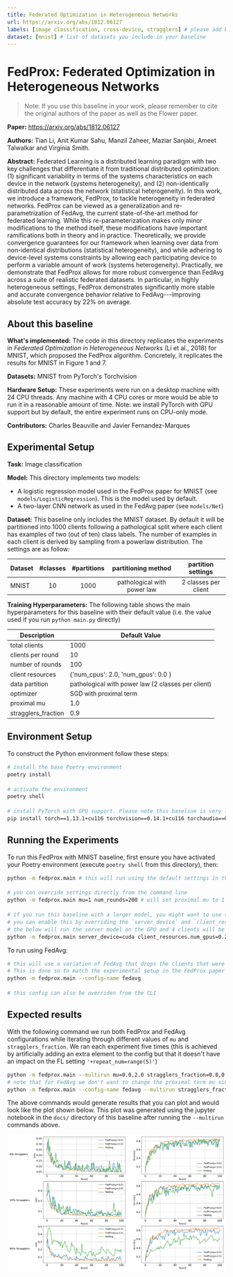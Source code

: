 ```yaml
---
title: Federated Optimization in Heterogeneous Networks
url: https://arxiv.org/abs/1812.06127
labels: [image classification, cross-device, stragglers] # please add between 4 and 10 single-word (maybe two-words) labels (e.g. "system heterogeneity", "image classification", "asynchronous", "weight sharing", "cross-silo")
dataset: [mnist] # list of datasets you include in your baseline
---
```


# FedProx: Federated Optimization in Heterogeneous Networks

> Note: If you use this baseline in your work, please remember to cite the original authors of the paper as well as the Flower paper.

**Paper:** https://arxiv.org/abs/1812.06127

**Authors:** Tian Li, Anit Kumar Sahu, Manzil Zaheer, Maziar Sanjabi, Ameet Talwalkar and Virginia Smith.

**Abstract:** Federated Learning is a distributed learning paradigm with two key challenges that differentiate it from traditional distributed optimization: (1) significant variability in terms of the systems characteristics on each device in the network (systems heterogeneity), and (2) non-identically distributed data across the network (statistical heterogeneity). In this work, we introduce a framework, FedProx, to tackle heterogeneity in federated networks. FedProx can be viewed as a generalization and re-parametrization of FedAvg, the current state-of-the-art method for federated learning. While this re-parameterization makes only minor modifications to the method itself, these modifications have important ramifications both in theory and in practice. Theoretically, we provide convergence guarantees for our framework when learning over data from non-identical distributions (statistical heterogeneity), and while adhering to device-level systems constraints by allowing each participating device to perform a variable amount of work (systems heterogeneity). Practically, we demonstrate that FedProx allows for more robust convergence than FedAvg across a suite of realistic federated datasets. In particular, in highly heterogeneous settings, FedProx demonstrates significantly more stable and accurate convergence behavior relative to FedAvg---improving absolute test accuracy by 22% on average.


## About this baseline
**What's implemented:** The code in this directory replicates the experiments in *Federated Optimization in Heterogeneous Networks* (Li et al., 2018) for MNIST, which proposed the FedProx algorithm. Concretely, it replicates the results for MNIST in Figure 1 and 7.

**Datasets:** MNIST from PyTorch's Torchvision

**Hardware Setup:** These experiments were run on a desktop machine with 24 CPU threads. Any machine with 4 CPU cores or more would be able to run it in a reasonable amount of time. Note: we install PyTorch with GPU support but by default, the entire experiment runs on CPU-only mode.

**Contributors:** Charles Beauville and Javier Fernandez-Marques


## Experimental Setup

**Task:** Image classification

**Model:** This directory implements two models:
* A logistic regression model used in the FedProx paper for MNIST (see `models/LogisticRegression`). This is the model used by default.
* A two-layer CNN network as used in the FedAvg paper (see `models/Net`)

**Dataset:** This baseline only includes the MNIST dataset. By default it will be partitioned into 1000 clients following a pathological split where each client has examples of two (out of ten) class labels. The number of examples in each client is derived by sampling from a powerlaw distribution. The settings are as follow:

| Dataset | #classes | #partitions | partitioning method | partition settings |
| :------ | :---: | :---: | :---: | :---: |
| MNIST | 10 | 1000 | pathological with power law | 2 classes per client |

**Training Hyperparameters:**
The following table shows the main hyperparameters for this baseline with their default value (i.e. the value used if you run `python main.py` directly)

| Description | Default Value |
| ----------- | ----- |
| total clients | 1000 |
| clients per round | 10 |
| number of rounds | 100 |
| client resources | {'num_cpus': 2.0, 'num_gpus': 0.0 }|
| data partition | pathological with power law (2 classes per client) |
| optimizer | SGD with proximal term |
| proximal mu | 1.0 |
| stragglers_fraction | 0.9 |

## Environment Setup

To construct the Python environment follow these steps:

```bash
# install the base Poetry environment
poetry install

# activate the environment
poetry shell

# install PyTorch with GPU support. Please note this baseline is very lightweight so it can run fine on a CPU.
pip install torch==1.13.1+cu116 torchvision==0.14.1+cu116 torchaudio==0.13.1 --extra-index-url https://download.pytorch.org/whl/cu116
```

## Running the Experiments

To run this FedProx with MNIST baseline, first ensure you have activated your Poetry environment (execute `poetry shell` from this directory), then:

```bash
python -m fedprox.main # this will run using the default settings in the `conf/config.yaml`

# you can override settings directly from the command line
python -m fedprox.main mu=1 num_rounds=200 # will set proximal mu to 1 and the number of rounds to 200

# if you run this baseline with a larger model, you might want to use the GPU (not used by default).
# you can enable this by overriding the `server_device` and `client_resources` config. For example
# the below will run the server model on the GPU and 4 clients will be allowed to run concurrently on a GPU (assuming you also meet the CPU criteria for clients)
python -m fedprox.main server_device=cuda client_resources.num_gpus=0.25
```

To run using FedAvg:
```bash
# this will use a variation of FedAvg that drops the clients that were flagged as stragglers
# This is done so to match the experimental setup in the FedProx paper
python -m fedprox.main --config-name fedavg

# this config can also be overriden from the CLI
```

## Expected results

With the following command we run both FedProx and FedAvg configurations while iterating through different values of `mu` and `stragglers_fraction`. We ran each experiment five times (this is achieved by artificially adding an extra element to the config but that it doesn't have an impact on the FL setting `'+repeat_num=range(5)'`)

```bash
python -m fedprox.main --multirun mu=0.0,2.0 stragglers_fraction=0.0,0.5,0.9 '+repeat_num=range(5)'
# note that for FedAvg we don't want to change the proximal term mu since it should be kept at 0.0
python -m fedprox.main --config-name fedavg --multirun stragglers_fraction=0.0,0.5,0.9 '+repeat_num=range(5)'
```

The above commands would generate results that you can plot and would look like the plot shown below. This plot was generated using the jupyter notebook in the `docs/` directory of this baseline after running the `--multirun` commands above.

![](docs/FedProx_mnist.png)